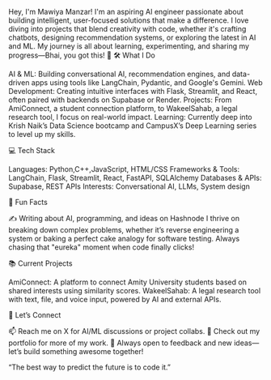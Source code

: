 Hey, I'm Mawiya Manzar! 
I'm an aspiring AI engineer passionate about building intelligent, user-focused solutions that make a difference. I love diving into projects that blend creativity with code, whether it's crafting chatbots, designing recommendation systems, or exploring the latest in AI and ML. My journey is all about learning, experimenting, and sharing my progress—Bhai, you got this! 💪
🛠️ What I Do

AI & ML: Building conversational AI, recommendation engines, and data-driven apps using tools like LangChain, Pydantic, and Google's Gemini.
Web Development: Creating intuitive interfaces with Flask, Streamlit, and React, often paired with backends on Supabase or Render.
Projects: From AmiConnect, a student connection platform, to WakeelSahab, a legal research tool, I focus on real-world impact.
Learning: Currently deep into Krish Naik’s Data Science bootcamp and CampusX’s Deep Learning series to level up my skills.

💻 Tech Stack

Languages: Python,C++,JavaScript, HTML/CSS
Frameworks & Tools: LangChain, Flask, Streamlit, React, FastAPI, SQLAlchemy
Databases & APIs: Supabase, REST APIs
Interests: Conversational AI, LLMs, System design

🌟 Fun Facts

✍️ Writing about AI, programming, and ideas on Hashnode
I thrive on breaking down complex problems, whether it’s reverse engineering a system or baking a perfect cake analogy for software testing.
Always chasing that "eureka" moment when code finally clicks!

📚 Current Projects

AmiConnect: A platform to connect Amity University students based on shared interests using similarity scores.
WakeelSahab: A legal research tool with text, file, and voice input, powered by AI and external APIs.

🔗 Let’s Connect

📫 Reach me on X for AI/ML discussions or project collabs.
💼 Check out my portfolio for more of my work.
🌱 Always open to feedback and new ideas—let’s build something awesome together!

“The best way to predict the future is to code it.”
